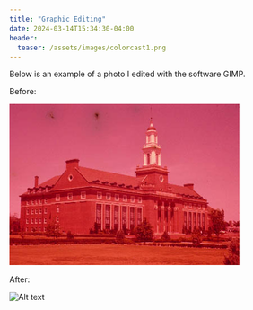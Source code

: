 ```yaml
---
title: "Graphic Editing"
date: 2024-03-14T15:34:30-04:00
header:
  teaser: /assets/images/colorcast1.png
---
```

Below is an example of a photo I edited with the software GIMP.

Before:

![Alt text](/assets/images/colorcast2.jpg "a title")

After:

![Alt text](/RyansSite/assets/images/colorcast1.png "a title")
